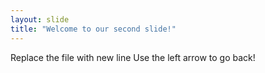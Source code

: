 ```yaml
---
layout: slide
title: "Welcome to our second slide!"
---
```

Replace the file with new line 
Use the left arrow to go back!
